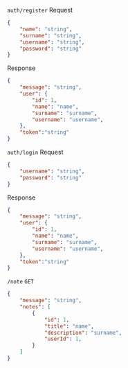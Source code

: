 `auth/register`
Request
```json
{
    "name": "string",
    "surname": "string",
    "username": "string",
    "password": "string"
}
```

Response
```json
{
    "message": "string",
    "user": {
        "id": 1,
        "name": "name",
        "surname": "surname",
        "username": "username",
    },
    "token":"string"
}
```

`auth/login`
Request
```json
{
    "username": "string",
    "password": "string"
}
```

Response
```json
{
    "message": "string",
    "user": {
        "id": 1,
        "name": "name",
        "surname": "surname",
        "username": "username",
    },
    "token":"string"
}
```


`/note` 
`GET`
```json
{
    "message": "string",
    "notes": [
        {
            "id": 1,
            "title": "name",
            "description": "surname",
            "userId": 1,
        }
    ]
}
```